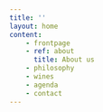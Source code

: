 ```yaml
---
title: ''
layout: home
content:
    - frontpage
    - ref: about
      title: About us 
    - philosophy
    - wines
    - agenda
    - contact
---
```

